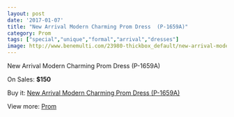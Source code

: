 ```yaml
---
layout: post
date: '2017-01-07'
title: "New Arrival Modern Charming Prom Dress  (P-1659A)"
category: Prom
tags: ["special","unique","formal","arrival","dresses"]
image: http://www.benemulti.com/23980-thickbox_default/new-arrival-modern-charming-prom-dress-p-1659a.jpg
---
```

New Arrival Modern Charming Prom Dress  (P-1659A)

On Sales: **$150**
<a href="https://www.benemulti.com/en/prom/9365-new-arrival-modern-charming-prom-dress-p-1659a.html"><amp-img layout="responsive" width="600" height="600" src="//www.benemulti.com/23980-thickbox_default/new-arrival-modern-charming-prom-dress-p-1659a.jpg" alt="New Arrival Modern Charming Prom Dress  (P-1659A) 0" /></a>

Buy it: [New Arrival Modern Charming Prom Dress  (P-1659A)](https://www.benemulti.com/en/prom/9365-new-arrival-modern-charming-prom-dress-p-1659a.html "New Arrival Modern Charming Prom Dress  (P-1659A)")

View more: [Prom](https://www.benemulti.com/en/78-prom "Prom")